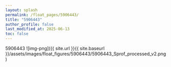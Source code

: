 ```yaml
---
layout: splash
permalink: /float_pages/5906443/
title: "5906443"
author_profile: false
last_modified_at: 2025-06-13
toc: false
---
```

 
5906443
![img-png]({{ site.url }}{{ site.baseurl }}/assets/images/float_figures/5906443/5906443_Sprof_processed_v2.png)